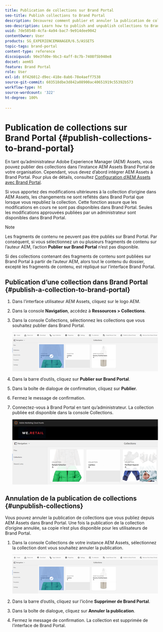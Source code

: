 ```yaml
---
title: Publication de collections sur Brand Portal
seo-title: Publish collections to Brand Portal
description: Découvrez comment publier et annuler la publication de collections dans Brand Portal.
seo-description: Learn how to publish and unpublish collections to Brand Portal.
uuid: 7de58548-4cfa-4a94-bac7-9e914dee9042
contentOwner: User
products: SG_EXPERIENCEMANAGER/6.5/ASSETS
topic-tags: brand-portal
content-type: reference
discoiquuid: 90e3fd0e-9bc3-4aff-8c7b-7408f5b940e8
docset: aem65
feature: Brand Portal
role: User
exl-id: 8f426012-d9ec-418e-8ab6-78e4aeff7538
source-git-commit: 603518dbe3d842a08900ac40651919c55392b573
workflow-type: ht
source-wordcount: '322'
ht-degree: 100%

---
```


# Publication de collections sur Brand Portal {#publish-collections-to-brand-portal}

En tant qu’administrateur Adobe Experience Manager (AEM) Assets, vous pouvez publier des collections dans l’instance AEM Assets Brand Portal de votre organisation. Cependant, vous devez d’abord intégrer AEM Assets à Brand Portal. Pour plus de détails, consultez [Configuration d’AEM Assets avec Brand Portal](/help/assets/configure-aem-assets-with-brand-portal.md).

Si vous apportez des modifications ultérieures à la collection d’origine dans AEM Assets, les changements ne sont reflétés dans Brand Portal que lorsque vous republiez la collection. Cette fonction assure que les modifications en cours ne sont pas disponibles dans Brand Portal. Seules les modifications approuvées publiées par un administrateur sont disponibles dans Brand Portal.

>[!NOTE]
>
>Les fragments de contenu ne peuvent pas être publiés sur Brand Portal. Par conséquent, si vous sélectionnez un ou plusieurs fragments de contenu sur l’auteur AEM, l’action **Publier sur Brand Portal** n’est pas disponible.
>
>Si des collections contenant des fragments de contenu sont publiées sur Brand Portal à partir de l’auteur AEM, alors tout le contenu du dossier, excepté les fragments de contenu, est répliqué sur l’interface Brand Portal.

## Publication d’une collection dans Brand Portal {#publish-a-collection-to-brand-portal}

1. Dans l’interface utilisateur AEM Assets, cliquez sur le logo AEM.
1. Dans la console **Navigation**, accédez à **Ressources > Collections**.
1. Dans la console Collections, sélectionnez les collections que vous souhaitez publier dans Brand Portal.

   ![select_collection](assets/select_collection.png)

1. Dans la barre d’outils, cliquez sur **Publier sur Brand Portal**.
1. Dans la boîte de dialogue de confirmation, cliquez sur **Publier**.
1. Fermez le message de confirmation.
1. Connectez-vous à Brand Portal en tant qu’administrateur. La collection publiée est disponible dans la console Collections.

   ![collection publiée](assets/published_collection.png)

## Annulation de la publication de collections {#unpublish-collections}

Vous pouvez annuler la publication de collections que vous publiez depuis AEM Assets dans Brand Portal. Une fois la publication de la collection d’origine annulée, sa copie n’est plus disponible pour les utilisateurs de Brand Portal.

1. Dans la console Collections de votre instance AEM Assets, sélectionnez la collection dont vous souhaitez annuler la publication.

   ![select_collection-1](assets/select_collection-1.png)

1. Dans la barre d’outils, cliquez sur l’icône **Supprimer de Brand Portal**.
1. Dans la boîte de dialogue, cliquez sur **Annuler la publication**.
1. Fermez le message de confirmation. La collection est supprimée de l’interface de Brand Portal.
